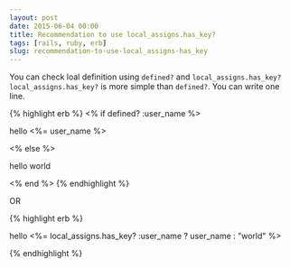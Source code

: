 ```yaml
---
layout: post
date: 2015-06-04 00:00
title: Recommendation to use local_assigns.has_key?
tags: [rails, ruby, erb]
slug: recommendation-to-use-local_assigns-has_key
---
```


You can check loal definition using `defined?` and `local_assigns.has_key?`
`local_assigns.has_key?` is more simple than `defined?`. You can write one line.

{% highlight erb %}
<% if defined? :user_name %>
 <p>hello <%= user_name  %></p>
<% else %>
 <p>hello world</p>
<% end %>
{% endhighlight %}

OR

{% highlight erb %}
<p>hello <%= local_assigns.has_key? :user_name ? user_name : "world" %></p>
{% endhighlight %}


